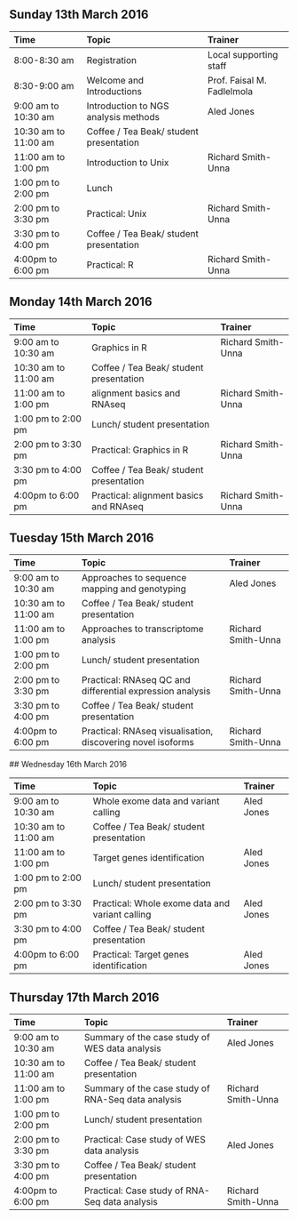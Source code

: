 ## Sunday 13th March  2016


| Time                 | Topic                                   | Trainer                    |
|:---------------------|:----------------------------------------|:---------------------------|
| 8:00-8:30 am         | Registration                            | Local supporting staff     |
| 8:30-9:00 am         | Welcome and Introductions               | Prof. Faisal M. Fadlelmola |
| 9:00 am to 10:30 am  | Introduction to NGS analysis methods    | Aled Jones                 |
| 10:30 am to 11:00 am | Coffee / Tea Beak/ student presentation |                            |
| 11:00 am to 1:00 pm  | Introduction to Unix                    | Richard Smith-Unna         |
| 1:00 pm to 2:00 pm   | Lunch                                   |                            |
| 2:00 pm to 3:30 pm   | Practical: Unix                         | Richard Smith-Unna         |
| 3:30 pm to 4:00 pm   | Coffee / Tea Beak/ student presentation |                            |
| 4:00pm to 6:00 pm    | Practical: R                            | Richard Smith-Unna         |


## Monday 14th March 2016


| Time                 | Topic                                   | Trainer            |
|:---------------------|:----------------------------------------|:-------------------|
| 9:00 am to 10:30 am  | Graphics in R                           | Richard Smith-Unna |
| 10:30 am to 11:00 am | Coffee / Tea Beak/ student presentation |                    |
| 11:00 am to 1:00 pm  | alignment basics and RNAseq             | Richard Smith-Unna |
| 1:00 pm to 2:00 pm   | Lunch/ student presentation             |                    |
| 2:00 pm to 3:30 pm   | Practical: Graphics in R                | Richard Smith-Unna |
| 3:30 pm to 4:00 pm   | Coffee / Tea Beak/ student presentation |                    |
| 4:00pm to 6:00 pm    | Practical: alignment basics and RNAseq  | Richard Smith-Unna |


## Tuesday 15th March 2016


| Time                 | Topic                                                       | Trainer            |
|:---------------------|:------------------------------------------------------------|:-------------------|
| 9:00 am to 10:30 am  | Approaches to sequence mapping and genotyping               | Aled Jones         |
| 10:30 am to 11:00 am | Coffee / Tea Beak/ student presentation                     |                    |
| 11:00 am to 1:00 pm  | Approaches to transcriptome analysis                        | Richard Smith-Unna |
| 1:00 pm to 2:00 pm   | Lunch/ student presentation                                 |                    |
| 2:00 pm to 3:30 pm   | Practical: RNAseq QC and differential expression analysis   | Richard Smith-Unna |
| 3:30 pm to 4:00 pm   | Coffee / Tea Beak/ student presentation                     |                    |
| 4:00pm to 6:00 pm    | Practical: RNAseq visualisation, discovering novel isoforms | Richard Smith-Unna |


## Wednesday 16th March 2016


| Time                 | Topic                                           | Trainer    |
|:---------------------|:------------------------------------------------|:-----------|
| 9:00 am to 10:30 am  | Whole exome data and variant calling            | Aled Jones |
| 10:30 am to 11:00 am | Coffee / Tea Beak/ student presentation         |            |
| 11:00 am to 1:00 pm  | Target genes identification                     | Aled Jones |
| 1:00 pm to 2:00 pm   | Lunch/ student presentation                     |            |
| 2:00 pm to 3:30 pm   | Practical: Whole exome data and variant calling | Aled Jones |
| 3:30 pm to 4:00 pm   | Coffee / Tea Beak/ student presentation         |            |
| 4:00pm to 6:00 pm    | Practical: Target genes identification          | Aled Jones |


## Thursday 17th March 2016


| Time                 | Topic                                              | Trainer            |
|:---------------------|:---------------------------------------------------|:-------------------|
| 9:00 am to 10:30 am  | Summary of the case study of WES data analysis     | Aled Jones         |
| 10:30 am to 11:00 am | Coffee / Tea Beak/ student presentation            |                    |
| 11:00 am to 1:00 pm  | Summary of the case study of RNA-Seq data analysis | Richard Smith-Unna |
| 1:00 pm to 2:00 pm   | Lunch/ student presentation                        |                    |
| 2:00 pm to 3:30 pm   | Practical: Case study of WES data analysis         | Aled Jones         |
| 3:30 pm to 4:00 pm   | Coffee / Tea Beak/ student presentation            |                    |
| 4:00pm to 6:00 pm    | Practical: Case study of RNA-Seq data analysis     | Richard Smith-Unna |
